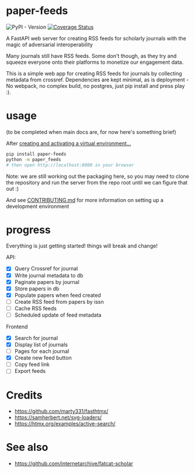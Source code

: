 # paper-feeds

![PyPI - Version](https://img.shields.io/pypi/v/paper-feeds)
[![Coverage Status](https://coveralls.io/repos/github/sneakers-the-rat/paper-feeds/badge.svg)](https://coveralls.io/github/sneakers-the-rat/paper-feeds)

A FastAPI web server for creating RSS feeds for scholarly journals with the magic of adversarial interoperability

Many journals still have RSS feeds. Some don't though, as they try
and squeeze everyone onto their platforms to monetize our 
engagement data.

This is a simple web app for creating RSS feeds for journals by
collecting metadata from crossref. Dependencies are kept minimal, as
is deployment - No webpack, no complex build, no postgres,
just pip install and press play :).

# usage

(to be completed when main docs are, for now here's something brief)

After [creating and activating a virtual environment...](https://packaging.python.org/en/latest/guides/installing-using-pip-and-virtual-environments/#creating-a-virtual-environment)

```bash
pip install paper-feeds
python -m paper_feeds
# then open http://localhost:8000 in your browser
```

Note: we are still working out the packaging here, so you may
need to clone the repository and run the server from the repo
root until we can figure that out :)

And see [CONTRIBUTING.md](./CONTRIBUTING.md) for more information on setting up
a development environment

# progress

Everything is just getting started! things will break and change!

API:
- [x] Query Crossref for journal
- [x] Write journal metadata to db
- [x] Paginate papers by journal
- [x] Store papers in db
- [x] Populate papers when feed created
- [ ] Create RSS feed from papers by issn
- [ ] Cache RSS feeds
- [ ] Scheduled update of feed metadata

Frontend
- [x] Search for journal
- [x] Display list of journals
- [ ] Pages for each journal
- [x] Create new feed button
- [ ] Copy feed link
- [ ] Export feeds

# Credits

- https://github.com/marty331/fasthtmx/
- https://samherbert.net/svg-loaders/
- https://htmx.org/examples/active-search/

# See also

- https://github.com/internetarchive/fatcat-scholar
